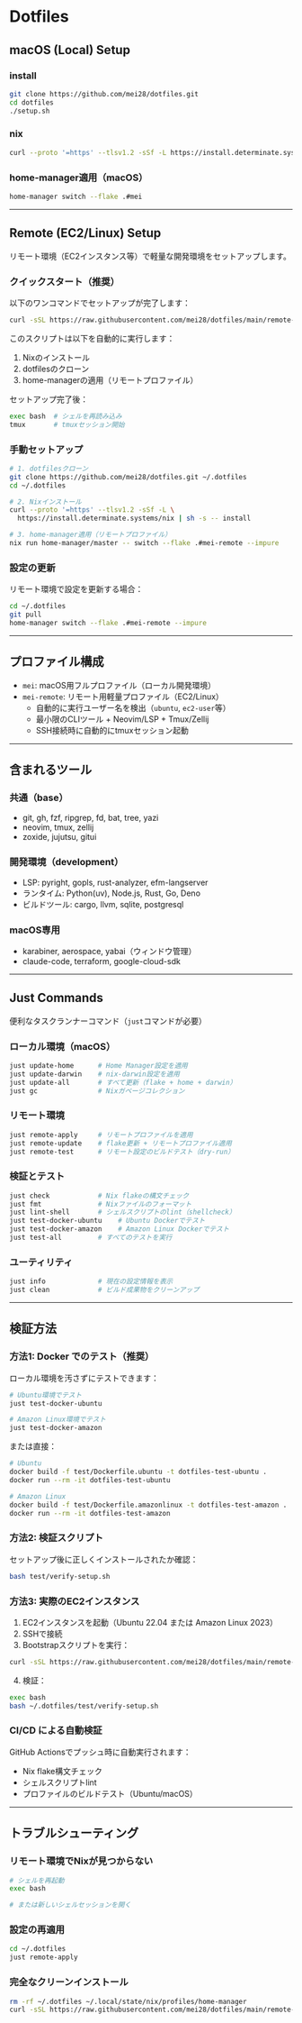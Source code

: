 # Dotfiles

## macOS (Local) Setup

### install

``` bash
git clone https://github.com/mei28/dotfiles.git
cd dotfiles
./setup.sh
```

### nix

```bash
curl --proto '=https' --tlsv1.2 -sSf -L https://install.determinate.systems/nix | sh -s -- install
```

### home-manager適用（macOS）

```bash
home-manager switch --flake .#mei
```

---

## Remote (EC2/Linux) Setup

リモート環境（EC2インスタンス等）で軽量な開発環境をセットアップします。

### クイックスタート（推奨）

以下のワンコマンドでセットアップが完了します：

```bash
curl -sSL https://raw.githubusercontent.com/mei28/dotfiles/main/remote-bootstrap.sh | bash
```

このスクリプトは以下を自動的に実行します：
1. Nixのインストール
2. dotfilesのクローン
3. home-managerの適用（リモートプロファイル）

セットアップ完了後：
```bash
exec bash  # シェルを再読み込み
tmux       # tmuxセッション開始
```

### 手動セットアップ

```bash
# 1. dotfilesクローン
git clone https://github.com/mei28/dotfiles.git ~/.dotfiles
cd ~/.dotfiles

# 2. Nixインストール
curl --proto '=https' --tlsv1.2 -sSf -L \
  https://install.determinate.systems/nix | sh -s -- install

# 3. home-manager適用（リモートプロファイル）
nix run home-manager/master -- switch --flake .#mei-remote --impure
```

### 設定の更新

リモート環境で設定を更新する場合：

```bash
cd ~/.dotfiles
git pull
home-manager switch --flake .#mei-remote --impure
```

---

## プロファイル構成

- `mei`: macOS用フルプロファイル（ローカル開発環境）
- `mei-remote`: リモート用軽量プロファイル（EC2/Linux）
  - 自動的に実行ユーザー名を検出（`ubuntu`, `ec2-user`等）
  - 最小限のCLIツール + Neovim/LSP + Tmux/Zellij
  - SSH接続時に自動的にtmuxセッション起動

---

## 含まれるツール

### 共通（base）
- git, gh, fzf, ripgrep, fd, bat, tree, yazi
- neovim, tmux, zellij
- zoxide, jujutsu, gitui

### 開発環境（development）
- LSP: pyright, gopls, rust-analyzer, efm-langserver
- ランタイム: Python(uv), Node.js, Rust, Go, Deno
- ビルドツール: cargo, llvm, sqlite, postgresql

### macOS専用
- karabiner, aerospace, yabai（ウィンドウ管理）
- claude-code, terraform, google-cloud-sdk

---

## Just Commands

便利なタスクランナーコマンド（`just`コマンドが必要）

### ローカル環境（macOS）
```bash
just update-home      # Home Manager設定を適用
just update-darwin    # nix-darwin設定を適用
just update-all       # すべて更新（flake + home + darwin）
just gc               # Nixガベージコレクション
```

### リモート環境
```bash
just remote-apply     # リモートプロファイルを適用
just remote-update    # flake更新 + リモートプロファイル適用
just remote-test      # リモート設定のビルドテスト（dry-run）
```

### 検証とテスト
```bash
just check            # Nix flakeの構文チェック
just fmt              # Nixファイルのフォーマット
just lint-shell       # シェルスクリプトのlint（shellcheck）
just test-docker-ubuntu    # Ubuntu Dockerでテスト
just test-docker-amazon    # Amazon Linux Dockerでテスト
just test-all         # すべてのテストを実行
```

### ユーティリティ
```bash
just info             # 現在の設定情報を表示
just clean            # ビルド成果物をクリーンアップ
```

---

## 検証方法

### 方法1: Docker でのテスト（推奨）

ローカル環境を汚さずにテストできます：

```bash
# Ubuntu環境でテスト
just test-docker-ubuntu

# Amazon Linux環境でテスト
just test-docker-amazon
```

または直接：

```bash
# Ubuntu
docker build -f test/Dockerfile.ubuntu -t dotfiles-test-ubuntu .
docker run --rm -it dotfiles-test-ubuntu

# Amazon Linux
docker build -f test/Dockerfile.amazonlinux -t dotfiles-test-amazon .
docker run --rm -it dotfiles-test-amazon
```

### 方法2: 検証スクリプト

セットアップ後に正しくインストールされたか確認：

```bash
bash test/verify-setup.sh
```

### 方法3: 実際のEC2インスタンス

1. EC2インスタンスを起動（Ubuntu 22.04 または Amazon Linux 2023）
2. SSHで接続
3. Bootstrapスクリプトを実行：
```bash
curl -sSL https://raw.githubusercontent.com/mei28/dotfiles/main/remote-bootstrap.sh | bash
```
4. 検証：
```bash
exec bash
bash ~/.dotfiles/test/verify-setup.sh
```

### CI/CD による自動検証

GitHub Actionsでプッシュ時に自動実行されます：
- Nix flake構文チェック
- シェルスクリプトlint
- プロファイルのビルドテスト（Ubuntu/macOS）

---

## トラブルシューティング

### リモート環境でNixが見つからない
```bash
# シェルを再起動
exec bash

# または新しいシェルセッションを開く
```

### 設定の再適用
```bash
cd ~/.dotfiles
just remote-apply
```

### 完全なクリーンインストール
```bash
rm -rf ~/.dotfiles ~/.local/state/nix/profiles/home-manager
curl -sSL https://raw.githubusercontent.com/mei28/dotfiles/main/remote-bootstrap.sh | bash
```

